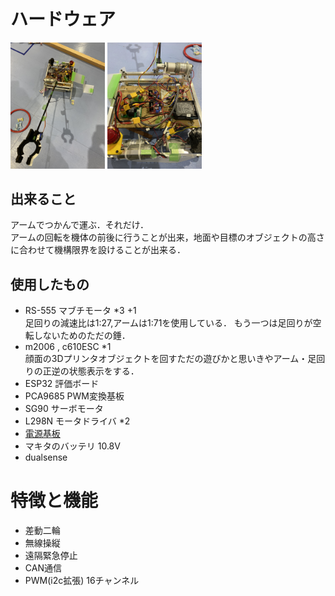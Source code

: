 # ハードウェア
<img src="imgs/IMG_5069.JPG" width="30%">
<img src="imgs/IMG_5068.JPG" width="30%">  

## 出来ること
アームでつかんで運ぶ．それだけ．  
アームの回転を機体の前後に行うことが出来，地面や目標のオブジェクトの高さに合わせて機構限界を設けることが出来る．

## 使用したもの
- RS-555 マブチモータ *3 +1  
足回りの減速比は1:27,アームは1:71を使用している． もう一つは足回りが空転しないためのただの錘．
- m2006 , c610ESC *1  
顔面の3Dプリンタオブジェクトを回すただの遊びかと思いきやアーム・足回りの正逆の状態表示をする．
- ESP32 評価ボード
- PCA9685 PWM変換基板
- SG90 サーボモータ
- L298N モータドライバ *2
- [電源基板](https://github.com/KazumaFujino/kicad-2023/tree/main/power)
- マキタのバッテリ 10.8V
- dualsense

# 特徴と機能
- 差動二輪
- 無線操縦
- 遠隔緊急停止
- CAN通信
- PWM(i2c拡張) 16チャンネル
